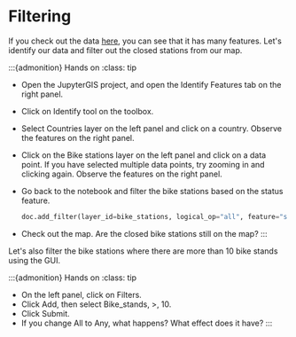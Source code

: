 # Filtering

If you check out the data
[here](https://public.opendatasoft.com/explore/dataset/jcdecaux_bike_data/table/),
you can see that it has many features. Let's identify our data and
filter out the closed stations from our map.

:::{admonition} Hands on
:class: tip
- Open the JupyterGIS project, and open the Identify Features tab on the
  right panel.
- Click on Identify tool on the toolbox.
- Select Countries layer on the left panel and click on a country.
  Observe the features on the right panel.
- Click on the Bike stations layer on the left panel and click on a data
  point. If you have selected multiple data points, try zooming in and
  clicking again. Observe the features on the right panel.
- Go back to the notebook and filter the bike stations based on the
  status feature.

  ``` python
  doc.add_filter(layer_id=bike_stations, logical_op="all", feature="status", operator="==", value="OPEN")
  ```

- Check out the map. Are the closed bike stations still on the map?
:::

Let's also filter the bike stations where there are more than 10 bike
stands using the GUI.

:::{admonition} Hands on
:class: tip
- On the left panel, click on Filters.
- Click Add, then select Bike_stands, \>, 10.
- Click Submit.
- If you change All to Any, what happens? What effect does it have?
:::
